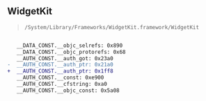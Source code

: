 ## WidgetKit

> `/System/Library/Frameworks/WidgetKit.framework/WidgetKit`

```diff

   __DATA_CONST.__objc_selrefs: 0x890
   __DATA_CONST.__objc_protorefs: 0x68
   __AUTH_CONST.__auth_got: 0x23a0
-  __AUTH_CONST.__auth_ptr: 0x21a0
+  __AUTH_CONST.__auth_ptr: 0x1ff8
   __AUTH_CONST.__const: 0xe900
   __AUTH_CONST.__cfstring: 0xa0
   __AUTH_CONST.__objc_const: 0x5a08

```
